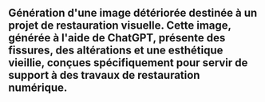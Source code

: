 
## Génération  d'une image détériorée destinée à un projet de restauration visuelle. Cette image, générée à l'aide de ChatGPT, présente des fissures, des altérations et une esthétique vieillie, conçues spécifiquement pour servir de support à des travaux de restauration numérique.
